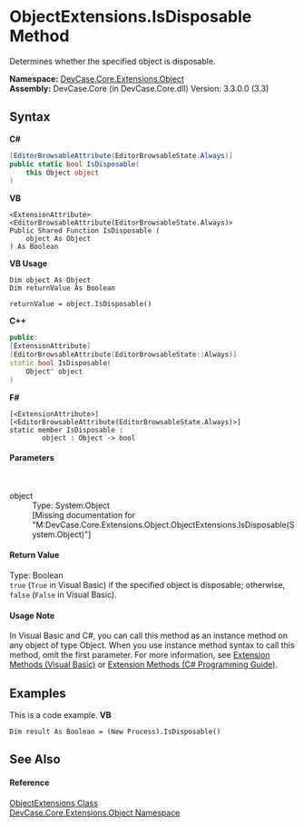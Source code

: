 # ObjectExtensions.IsDisposable Method 
 

Determines whether the specified object is disposable.

**Namespace:**&nbsp;<a href="N_DevCase_Core_Extensions_Object">DevCase.Core.Extensions.Object</a><br />**Assembly:**&nbsp;DevCase.Core (in DevCase.Core.dll) Version: 3.3.0.0 (3.3)

## Syntax

**C#**<br />
``` C#
[EditorBrowsableAttribute(EditorBrowsableState.Always)]
public static bool IsDisposable(
	this Object object
)
```

**VB**<br />
``` VB
<ExtensionAttribute>
<EditorBrowsableAttribute(EditorBrowsableState.Always)>
Public Shared Function IsDisposable ( 
	object As Object
) As Boolean
```

**VB Usage**<br />
``` VB Usage
Dim object As Object
Dim returnValue As Boolean

returnValue = object.IsDisposable()
```

**C++**<br />
``` C++
public:
[ExtensionAttribute]
[EditorBrowsableAttribute(EditorBrowsableState::Always)]
static bool IsDisposable(
	Object^ object
)
```

**F#**<br />
``` F#
[<ExtensionAttribute>]
[<EditorBrowsableAttribute(EditorBrowsableState.Always)>]
static member IsDisposable : 
        object : Object -> bool 

```


#### Parameters
&nbsp;<dl><dt>object</dt><dd>Type: System.Object<br />\[Missing <param name="object"/> documentation for "M:DevCase.Core.Extensions.Object.ObjectExtensions.IsDisposable(System.Object)"\]</dd></dl>

#### Return Value
Type: Boolean<br />`true` (`True` in Visual Basic) if the specified object is disposable; otherwise, `false` (`False` in Visual Basic).

#### Usage Note
In Visual Basic and C#, you can call this method as an instance method on any object of type Object. When you use instance method syntax to call this method, omit the first parameter. For more information, see <a href="https://docs.microsoft.com/dotnet/visual-basic/programming-guide/language-features/procedures/extension-methods">Extension Methods (Visual Basic)</a> or <a href="https://docs.microsoft.com/dotnet/csharp/programming-guide/classes-and-structs/extension-methods">Extension Methods (C# Programming Guide)</a>.

## Examples
This is a code example. 
**VB**<br />
``` VB
Dim result As Boolean = (New Process).IsDisposable()
```


## See Also


#### Reference
<a href="T_DevCase_Core_Extensions_Object_ObjectExtensions">ObjectExtensions Class</a><br /><a href="N_DevCase_Core_Extensions_Object">DevCase.Core.Extensions.Object Namespace</a><br />